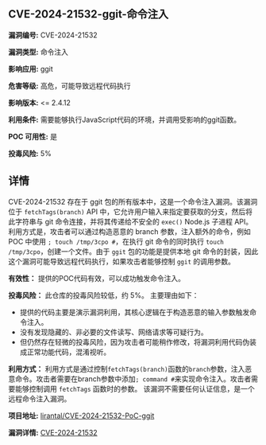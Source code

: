 ## CVE-2024-21532-ggit-命令注入

**漏洞编号:** CVE-2024-21532

**漏洞类型:** 命令注入

**影响应用:** ggit

**危害等级:** 高危，可能导致远程代码执行

**影响版本:** <= 2.4.12

**利用条件:** 需要能够执行JavaScript代码的环境，并调用受影响的ggit函数。

**POC 可用性:** 是

**投毒风险:** 5%

## 详情

CVE-2024-21532 存在于 ggit 包的所有版本中，这是一个命令注入漏洞。该漏洞位于 `fetchTags(branch)` API 中，它允许用户输入来指定要获取的分支，然后将此字符串与 git 命令连接，并将其传递给不安全的 `exec()` Node.js 子进程 API。利用方式是，攻击者可以通过构造恶意的 branch 参数，注入额外的命令，例如 POC 中使用 `; touch /tmp/3cpo #`，在执行 git 命令的同时执行 `touch /tmp/3cpo`，创建一个文件。由于 `ggit` 包的功能是提供本地 git 命令的封装，因此这个漏洞可能导致远程代码执行，如果攻击者能够控制 `ggit` 的调用参数。

**有效性：**
提供的POC代码有效，可以成功触发命令注入。

**投毒风险：**
此仓库的投毒风险较低，约 5%。 主要理由如下：
*   提供的代码主要是演示漏洞利用，其核心逻辑在于构造恶意的输入参数触发命令注入。
*   没有发现隐藏的、非必要的文件读写、网络请求等可疑行为。
*   但仍然存在轻微的投毒风险，因为攻击者可能稍作修改，将漏洞利用代码伪装成正常功能代码，混淆视听。

**利用方式：**
利用方式是通过控制`fetchTags(branch)`函数的`branch`参数，注入恶意命令。攻击者需要在branch参数中添加`; command #`来实现命令注入。攻击者需要能够控制调用 `fetchTags` 函数时的参数。 该漏洞不需要任何认证信息，是一个远程命令注入漏洞。

**项目地址:** [lirantal/CVE-2024-21532-PoC-ggit](https://github.com/lirantal/CVE-2024-21532-PoC-ggit)

**漏洞详情:** [CVE-2024-21532](https://nvd.nist.gov/vuln/detail/CVE-2024-21532)